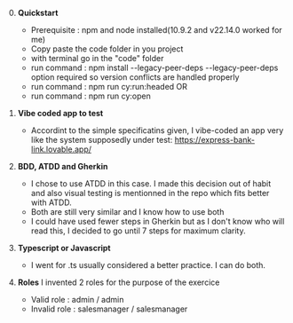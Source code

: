 0. **Quickstart**
    - Prerequisite : npm and node installed(10.9.2 and v22.14.0 worked for me)
    - Copy paste the code folder in you project
    - with terminal go in the "code" folder
    - run command : npm install --legacy-peer-deps 
        --legacy-peer-deps option required so version conflicts are handled properly
    - run command : npm run cy:run:headed
        OR 
    - run command : npm run cy:open
    

1. **Vibe coded app to test**
    - Accordint to the simple specificatins given, I vibe-coded an app very like the system supposedly under test: 
    https://express-bank-link.lovable.app/

2. **BDD, ATDD and Gherkin**
    - I chose to use ATDD in this case. I made this decision out of habit and also visual testing is mentionned in the repo which fits better with ATDD.
    - Both are still very similar and I know how to use both
    - I could have used fewer steps in Gherkin but as I don't know who will read this, I decided to go until 7 steps for maximum clarity.

3. **Typescript or Javascript**
    - I went for .ts usually considered a better practice. I can do both.

4. **Roles**
    I invented 2 roles for the purpose of the exercice
    - Valid role :
       admin / admin
    - Invalid role : 
        salesmanager / salesmanager 

